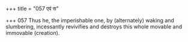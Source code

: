 +++
title = "057 एवं स"

+++
057	Thus he, the imperishable one, by (alternately) waking and slumbering, incessantly revivifies and destroys this whole movable and immovable (creation).